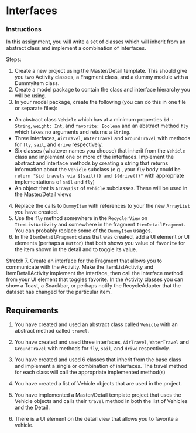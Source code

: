# Interfaces

### Instructions

In this assignment, you will write a set of classes which will inherit from an abstract class and implement  a combination of interfaces. 

Steps:
1. Create a new project using the Master/Detail template. This should give you two Activity classes, a Fragment class, and a dummy module with a DummyItem class.
2. Create a model package to contain the class and interface hierarchy you will be using.
3. In your model package, create the following (you can do this in one file or separate files):
* An abstract class `Vehicle` which has at a minimum properties `id : String`, `weight: Int`, and `favorite: Boolean` and an abstract method `fly` which takes no arguments and returns a `String`.
* Three interfaces, `AirTravel`, `WaterTravel` and `GroundTravel` with methods for `fly`, `sail`, and `drive` respectively.
* Six classes (whatever names you choose) that inherit from the `Vehicle` class and implement one or more of the interfaces. Implement the abstract and interface methods by creating a string that returns information about the `Vehicle` subclass (e.g., your `fly` body could be `return "$id travels via ${sail()} and ${drive()}"` with appropriate implementations of `sail` and `fly`)
* An object that is `ArrayList` of `Vehicle` subclasses. These will be used in the Master/Detail views
4. Replace the calls to `DummyItem` with references to your the new `ArrayList` you have created.
5. Use the `fly` method somewhere in the `RecyclerView` on `ItemListActivity` and somewhere in the fragment `ItemDetailFragment`. You can probably replace some of the `DummyItem` usages.
6. In the `ItemDetailFragment` class that was created, add a UI element or UI elements (perhaps a `Button`) that both shows you value of `favorite` for the item shown in the detail and to toggle its value.

Stretch
7. Create an interface for the Fragment that allows you to communicate with the Activity. Make the ItemListActivity and ItemDetailActivity implement the interface, then call the interface method from your UI element that toggles favorite. In the Activity classes you can show a Toast, a Snackbar, or perhaps notify the RecycleAdapter that the dataset has changed for the particular item.

## Requirements

1. You have created and used an abstract class called `Vehicle` with an abstract method called `travel`.

2. You have created and used three interfaces, `AirTravel`, `WaterTravel` and `GroundTravel` with methods for `fly`, `sail`, and `drive` respectively.

3. You have created and used 6 classes that inherit from the base class and implement a single or combination of interfaces. The travel method for each class will call the appropriate implemented method(s)

4. You have created a list of Vehicle objects that are used in the project.

5. You have implemented a Master/Detail template project that uses the Vehicle objects and calls their `travel` method in both the list of Vehicles and the Detail.

6. There is a UI element on the detail view that allows you to favorite a vehicle.

